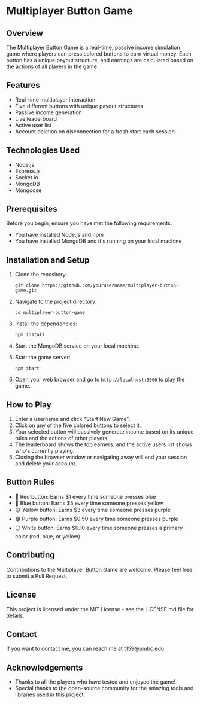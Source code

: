 # Multiplayer Button Game

## Overview

The Multiplayer Button Game is a real-time, passive income simulation game where players can press colored buttons to earn virtual money. Each button has a unique payout structure, and earnings are calculated based on the actions of all players in the game.

## Features

- Real-time multiplayer interaction
- Five different buttons with unique payout structures
- Passive income generation
- Live leaderboard
- Active user list
- Account deletion on disconnection for a fresh start each session

## Technologies Used

- Node.js
- Express.js
- Socket.io
- MongoDB
- Mongoose

## Prerequisites

Before you begin, ensure you have met the following requirements:

- You have installed Node.js and npm
- You have installed MongoDB and it's running on your local machine

## Installation and Setup

1. Clone the repository:
   ```
   git clone https://github.com/yourusername/multiplayer-button-game.git
   ```

2. Navigate to the project directory:
   ```
   cd multiplayer-button-game
   ```

3. Install the dependencies:
   ```
   npm install
   ```

4. Start the MongoDB service on your local machine.

5. Start the game server:
   ```
   npm start
   ```

6. Open your web browser and go to `http://localhost:3000` to play the game.

## How to Play

1. Enter a username and click "Start New Game".
2. Click on any of the five colored buttons to select it.
3. Your selected button will passively generate income based on its unique rules and the actions of other players.
4. The leaderboard shows the top earners, and the active users list shows who's currently playing.
5. Closing the browser window or navigating away will end your session and delete your account.

## Button Rules

- 🔴 Red button: Earns $1 every time someone presses blue
- 🔵 Blue button: Earns $5 every time someone presses yellow
- 🟡 Yellow button: Earns $3 every time someone presses purple
- 🟣 Purple button: Earns $0.50 every time someone presses purple
- ⚪ White button: Earns $0.10 every time someone presses a primary color (red, blue, or yellow)

## Contributing

Contributions to the Multiplayer Button Game are welcome. Please feel free to submit a Pull Request.

## License

This project is licensed under the MIT License - see the LICENSE.md file for details.

## Contact

If you want to contact me, you can reach me at t159@umbc.edu

## Acknowledgements

- Thanks to all the players who have tested and enjoyed the game!
- Special thanks to the open-source community for the amazing tools and libraries used in this project.
